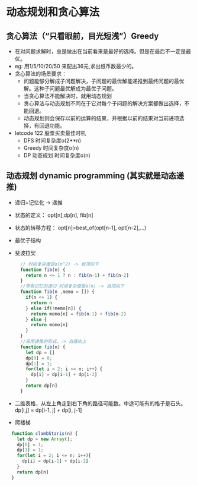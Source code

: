 # 动态规划和贪心算法
## 贪心算法（“只看眼前，目光短浅”）Greedy
- 在对问题求解时，总是做出在当前看来是最好的选择。但是在最后不一定是最优。
- eg: 用1/5/10/20/50 来配出36元,求出纸币数最少的。
- 贪心算法的场景要求：
  - 问题能够分解成子问题解决，子问题的最优解能递推到最终问题的最优解。这种子问题最优解成为最优子问题。
  - 当贪心算法不能解决时，就用动态规划
  - 贪心算法与动态规划不同在于它对每个子问题的解决方案都做出选择，不能回退。
  - 动态规划则会保存以前的运算的结果，并根据以前的结果对当前进项选择，有回退功能。
- letcode 122 股票买卖最佳时机
  - DFS 时间复杂度o(2**n)
  - Greedy 时间复杂度o(n)
  - DP 动态规划 时间复杂度o(n)
  

## 动态规划 dynamic programming (其实就是动态递推)
  - 递归+记忆化 -> 递推
  - 状态的定义： opt[n],dp[n], fib[n]
  - 状态的转移方程： opt[n]=best_of(opt[n-1], opt[n-2],...)
  - 最优子结构
- 斐波拉契
  ``` js
    // 时间复杂度是o(n^2) -> 自顶向下
    function fib(n) {
      return n <= 1 ? n : fib(n-1) + fib(n-2)
    }
    //带有记忆的递归 时间复杂度是o(n) -> 自顶向下
    function fib(n ,memo = []) {
      if(n <= 1) {
        return n
      } else if(!memo[n]) {
        return memo[n] = fib(n-1) + fib(n-2)
      } else {
        return momo[n]
      }
    }
    //采用递推的形式，-> 自底向上
    function fib(n) {
      let dp = []
      dp[0] = 0;
      dp[1] = 1;
      for(let i = 2; i <= n; i++) {
        dp[i] = dp[i-1] + dp[i-2]
      }
      return dp[n]
    }
  ``` 
- 二维表格，从左上角走到右下角的路径可能数。中途可能有的格子是石头。
  dp[i,j] = dp[i-1, j] + dp[i, j-1]

- 爬楼梯
``` js
  function clambStaris(n) {
    let dp = new Array();
    dp[0] = 1;
    dp[1] = 1;
    for(let i = 2; i <= n; i++){
      dp[i] = dp[i-1] + dp[i-2]
    }
    return dp[n]
  }
``` 
